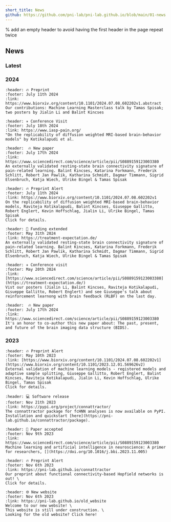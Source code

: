 ```yaml
---
short_title: News
github: https://github.com/pni-lab/pni-lab.github.io/blob/main/01-news.md
---
```


% add an empty header to avoid having the first header in the page repeat twice
##

## News

### Latest

### 2024

```{card} **New preprint on the replicability of DWI-based predictive models**
:header: 🔥 Preprint
:footer: July 11th 2024
:link: https://www.biorxiv.org/content/10.1101/2024.07.08.602202v1.abstract
Our contributions: Machine Learning Masterclass talk by Tamas Spisak; two posters by Jialin Li and Balint Kincses
```

```{card} **Meet us on IASP2024 in Amsterdam!**
:header: ✈️ Conference Visit
:footer: July 18th 2024
:link: https://www.iasp-pain.org/
"On the replicability of diffusion weighted MRI-based brain-behavior models" by Kotikalapudi et al.
```

```{card} **The [RCPL-signature](#rcpl-signature)-paper is out in Comm. Biol.**
:header:  🔥 New paper
:footer: July 17th 2024
:link: https://www.sciencedirect.com/science/article/pii/S0889159123003380
An externally validated resting-state brain connectivity signature of pain-related learning. Balint Kincses, Katarina Forkmann, Frederik Schlitt, Robert Jan Pawlik, Katharina Schmidt, Dagmar Timmann, Sigrid Elsenbruch, Katja Wiech, Ulrike Bingel & Tamas Spisak 
```

```{card}  **Our new preprint about the replicability of DWI-based multivariate BWAS is out!**
:header: 🔥 Preprint Alert
:footer: July 11th 2024
:link: https://www.biorxiv.org/content/10.1101/2024.07.08.602202v1
On the replicability of diffusion weighted MRI-based brain-behavior models, Raviteja Kotikalapudi, Balint Kincses, Giuseppe Gallitto, Robert Englert, Kevin Hoffschlag, Jialin Li, Ulrike Bingel, Tamas Spisak
Click for details.
```

```{card} **Our "Treatment Expectation" CRC got extended for 4 more years!**
:header: 🎉 Funding extended
:footer: May 31th 2024
:link: https://treatment-expectation.de/
An externally validated resting-state brain connectivity signature of pain-related learning. Balint Kincses, Katarina Forkmann, Frederik Schlitt, Robert Jan Pawlik, Katharina Schmidt, Dagmar Timmann, Sigrid Elsenbruch, Katja Wiech, Ulrike Bingel & Tamas Spisak 
```

```{card} **Meet us at OHBM2024 in Seoul!**
:header: ✈️ Conference visit
:footer: May 20th 2024
:link: [https://www.sciencedirect.com/science/article/pii/S0889159123003380](https://treatment-expectation.de/)
Vist our posters (Jialin Li, Balint Kincses, Raviteja Kotikalapudi, Gisueppe Gallitto, Robert Englert) and see Giuseppe's talk about reinforcement learnong with brain feedback (RLBF) on the last day.
```

```{card} **BIDS-paper is out in Imaging Neurosci.**
:header:  🔥 New paper
:footer: July 17th 2024
:link: https://www.sciencedirect.com/science/article/pii/S0889159123003380
It's an honor to co-author this new paper about: The past, present, and future of the brain imaging data structure (BIDS).
```

### 2023

```{card}  **Adaptivesplit preprint out!**
:header: 🔥 Preprint Alert
:footer: May 10th 2023
:link: [https://www.biorxiv.org/content/10.1101/2024.07.08.602202v1](https://www.biorxiv.org/content/10.1101/2023.12.01.569626v2)
External validation of machine learning models - registered models and adaptive sample splitting, Giuseppe Gallitto, Robert Englert, Balint Kincses, Raviteja Kotikalapudi, Jialin Li, Kevin Hoffschlag, Ulrike Bingel, Tamas Spisak
Click for details.
```

```{card} **[Connattractor](#fchnn) on PyPI**
:header: 💻 Software release 
:footer: Nov 21th 2023
:link: https://pypi.org/project/connattractor/
The connattractor package for fcHNN analyses is now available on PyPI. Installation and quickstart [here](https://pni-lab.github.io/connattractor/package).
```

```{card} **Review paper published**
:header: 🎉 Paper accepted
:footer: Nov 9th 2023
:link: https://www.sciencedirect.com/science/article/pii/S0889159123003380
Machine learning and artificial intelligence in neuroscience: A primer for researchers, [](https://doi.org/10.1016/j.bbi.2023.11.005)
```


```{card}  **The fcHNN preprint is out**
:header: 🔥 Preprint Alert
:footer: Nov 6th 2023
:link: https://pni-lab.github.io/connattractor
Our preprint about functional connectivity-based Hopfield networks is out! \
Click for details.
```


```{card} **The Lab has a new website**
:header: 🌐 New website 
:footer: Nov 6th 2023
:link: https://pni-lab.github.io/old_website
Welcome to our new website! \
This website is still under construction. \
Looking for the old website? Click here!
```
